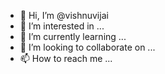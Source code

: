 - 👋 Hi, I’m @vishnuvijai
- 👀 I’m interested in ...
- 🌱 I’m currently learning ...
- 💞️ I’m looking to collaborate on ...
- 📫 How to reach me ...

<!---
vishnuvijai/vishnuvijai is a ✨ special ✨ repository because its `README.md` (this file) appears on your GitHub profile.
You can click the Preview link to take a look at your changes.
--->
